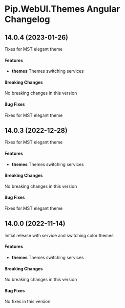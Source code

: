 # Pip.WebUI.Themes Angular  Changelog

## <a name="14.0.4"></a> 14.0.4 (2023-01-26)

Fixes for MST elegant theme

#### Features
* **themes** Themes switching services

#### Breaking Changes
No breaking changes in this version

#### Bug Fixes
Fixes for MST elegant theme

## <a name="14.0.3"></a> 14.0.3 (2022-12-28)

Fixes for MST elegant theme

#### Features
* **themes** Themes switching services

#### Breaking Changes
No breaking changes in this version

#### Bug Fixes
Fixes for MST elegant theme

## <a name="14.0.0"></a> 14.0.0 (2022-11-14)

Initial release with service and switching color themes

#### Features
* **themes** Themes switching services

#### Breaking Changes
No breaking changes in this version

#### Bug Fixes
No fixes in this version 
